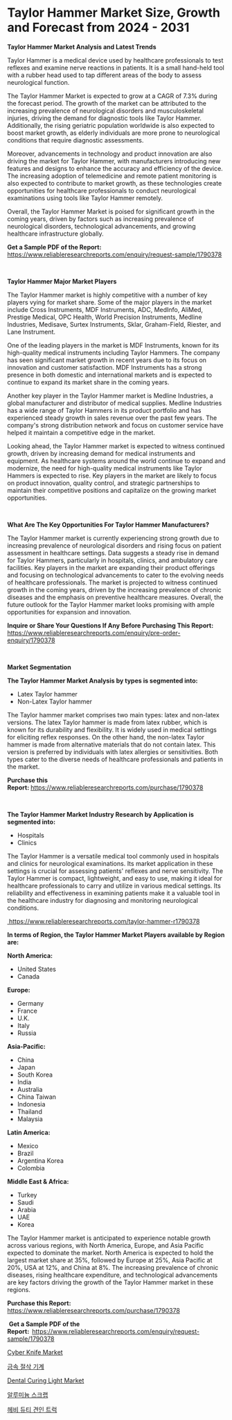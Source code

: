 <p><h1>Taylor Hammer Market Size, Growth and Forecast from 2024 - 2031</h1></p><p><strong>Taylor Hammer Market Analysis and Latest Trends</strong></p>
<p><p>Taylor Hammer is a medical device used by healthcare professionals to test reflexes and examine nerve reactions in patients. It is a small hand-held tool with a rubber head used to tap different areas of the body to assess neurological function.</p><p>The Taylor Hammer Market is expected to grow at a CAGR of 7.3% during the forecast period. The growth of the market can be attributed to the increasing prevalence of neurological disorders and musculoskeletal injuries, driving the demand for diagnostic tools like Taylor Hammer. Additionally, the rising geriatric population worldwide is also expected to boost market growth, as elderly individuals are more prone to neurological conditions that require diagnostic assessments.</p><p>Moreover, advancements in technology and product innovation are also driving the market for Taylor Hammer, with manufacturers introducing new features and designs to enhance the accuracy and efficiency of the device. The increasing adoption of telemedicine and remote patient monitoring is also expected to contribute to market growth, as these technologies create opportunities for healthcare professionals to conduct neurological examinations using tools like Taylor Hammer remotely.</p><p>Overall, the Taylor Hammer Market is poised for significant growth in the coming years, driven by factors such as increasing prevalence of neurological disorders, technological advancements, and growing healthcare infrastructure globally.</p></p>
<p><strong>Get a Sample PDF of the Report:&nbsp;</strong> <a href="https://www.reliableresearchreports.com/enquiry/request-sample/1790378">https://www.reliableresearchreports.com/enquiry/request-sample/1790378</a></p>
<p>&nbsp;</p>
<p><strong>Taylor Hammer Major Market Players</strong></p>
<p><p>The Taylor Hammer market is highly competitive with a number of key players vying for market share. Some of the major players in the market include Cross Instruments, MDF Instruments, ADC, MedInfo, AliMed, Prestige Medical, OPC Health, World Precision Instruments, Medline Industries, Medisave, Surtex Instruments, Sklar, Graham-Field, Riester, and Lane Instrument.</p><p>One of the leading players in the market is MDF Instruments, known for its high-quality medical instruments including Taylor Hammers. The company has seen significant market growth in recent years due to its focus on innovation and customer satisfaction. MDF Instruments has a strong presence in both domestic and international markets and is expected to continue to expand its market share in the coming years.</p><p>Another key player in the Taylor Hammer market is Medline Industries, a global manufacturer and distributor of medical supplies. Medline Industries has a wide range of Taylor Hammers in its product portfolio and has experienced steady growth in sales revenue over the past few years. The company's strong distribution network and focus on customer service have helped it maintain a competitive edge in the market.</p><p>Looking ahead, the Taylor Hammer market is expected to witness continued growth, driven by increasing demand for medical instruments and equipment. As healthcare systems around the world continue to expand and modernize, the need for high-quality medical instruments like Taylor Hammers is expected to rise. Key players in the market are likely to focus on product innovation, quality control, and strategic partnerships to maintain their competitive positions and capitalize on the growing market opportunities.</p></p>
<p>&nbsp;</p>
<p><strong>What Are The Key Opportunities For Taylor Hammer Manufacturers?</strong></p>
<p><p>The Taylor Hammer market is currently experiencing strong growth due to increasing prevalence of neurological disorders and rising focus on patient assessment in healthcare settings. Data suggests a steady rise in demand for Taylor Hammers, particularly in hospitals, clinics, and ambulatory care facilities. Key players in the market are expanding their product offerings and focusing on technological advancements to cater to the evolving needs of healthcare professionals. The market is projected to witness continued growth in the coming years, driven by the increasing prevalence of chronic diseases and the emphasis on preventive healthcare measures. Overall, the future outlook for the Taylor Hammer market looks promising with ample opportunities for expansion and innovation.</p></p>
<p><strong>Inquire or Share Your Questions If Any Before Purchasing This Report:</strong> <a href="https://www.reliableresearchreports.com/enquiry/pre-order-enquiry/1790378">https://www.reliableresearchreports.com/enquiry/pre-order-enquiry/1790378</a></p>
<p>&nbsp;</p>
<p><strong>Market Segmentation</strong></p>
<p><strong>The Taylor Hammer Market Analysis by types is segmented into:</strong></p>
<p><ul><li>Latex Taylor hammer</li><li>Non-Latex Taylor hammer</li></ul></p>
<p><p>The Taylor hammer market comprises two main types: latex and non-latex versions. The latex Taylor hammer is made from latex rubber, which is known for its durability and flexibility. It is widely used in medical settings for eliciting reflex responses. On the other hand, the non-latex Taylor hammer is made from alternative materials that do not contain latex. This version is preferred by individuals with latex allergies or sensitivities. Both types cater to the diverse needs of healthcare professionals and patients in the market.</p></p>
<p><strong>Purchase this Report:&nbsp;</strong><a href="https://www.reliableresearchreports.com/purchase/1790378">https://www.reliableresearchreports.com/purchase/1790378</a></p>
<p>&nbsp;</p>
<p><strong>The Taylor Hammer Market Industry Research by Application is segmented into:</strong></p>
<p><ul><li>Hospitals</li><li>Clinics</li></ul></p>
<p><p>The Taylor Hammer is a versatile medical tool commonly used in hospitals and clinics for neurological examinations. Its market application in these settings is crucial for assessing patients' reflexes and nerve sensitivity. The Taylor Hammer is compact, lightweight, and easy to use, making it ideal for healthcare professionals to carry and utilize in various medical settings. Its reliability and effectiveness in examining patients make it a valuable tool in the healthcare industry for diagnosing and monitoring neurological conditions.</p></p>
<p><a href="https://www.reliableresearchreports.com/taylor-hammer-r1790378">&nbsp;https://www.reliableresearchreports.com/taylor-hammer-r1790378</a></p>
<p><strong>In terms of Region, the Taylor Hammer Market Players available by Region are:</strong></p>
<p>
    <p> <strong> North America: </strong>
        <ul>
            <li>United States</li>
            <li>Canada</li>
        </ul>
        </p> 
    <p> <strong> Europe: </strong>
        <ul>
            <li>Germany</li>
            <li>France</li>
            <li>U.K.</li>
            <li>Italy</li>
            <li>Russia</li>
        </ul>
        </p> 
    <p> <strong> Asia-Pacific: </strong>
        <ul>
            <li>China</li>
            <li>Japan</li>
            <li>South Korea</li>
            <li>India</li>
            <li>Australia</li>
            <li>China Taiwan</li>
            <li>Indonesia</li>
            <li>Thailand</li>
            <li>Malaysia</li>
        </ul>
        </p> 
    <p> <strong> Latin America: </strong>
        <ul>
            <li>Mexico</li>
            <li>Brazil</li>
            <li>Argentina Korea</li>
            <li>Colombia</li>
        </ul>
        </p> 
    <p> <strong> Middle East & Africa: </strong>
        <ul>
            <li>Turkey</li>
            <li>Saudi</li>
            <li>Arabia</li>
            <li>UAE</li>
            <li>Korea</li>
        </ul>
    </p>
    </p>
<p><p>The Taylor Hammer market is anticipated to experience notable growth across various regions, with North America, Europe, and Asia Pacific expected to dominate the market. North America is expected to hold the largest market share at 35%, followed by Europe at 25%, Asia Pacific at 20%, USA at 12%, and China at 8%. The increasing prevalence of chronic diseases, rising healthcare expenditure, and technological advancements are key factors driving the growth of the Taylor Hammer market in these regions.</p></p>
<p><strong>Purchase this Report: </strong><a href="https://www.reliableresearchreports.com/purchase/1790378">https://www.reliableresearchreports.com/purchase/1790378</a></p>
<p>&nbsp;<strong>Get a Sample PDF of the Report:&nbsp;&nbsp;</strong><a href="https://www.reliableresearchreports.com/enquiry/request-sample/1790378">https://www.reliableresearchreports.com/enquiry/request-sample/1790378</a></p>
<p><strong></strong></p>
<p><p><a href="https://github.com/Sarissaschmalingtr6fz2739/Market-Research-Report-List-2/blob/main/cyber-knife-market.md">Cyber Knife Market</a></p><p><a href="https://medium.com/@tomienow676/%EA%B8%88%EC%86%8D-%EC%A0%88%EB%8B%A8-%EA%B8%B0%EA%B3%84-%EC%8B%9C%EC%9E%A5-%EB%B3%B4%EA%B3%A0%EC%84%9C%EB%8A%94%EC%9D%B4-%EC%8B%9C%EC%9E%A5%EC%9D%98-%EC%B5%9C%EC%8B%A0-%EB%8F%99%ED%96%A5%EA%B3%BC-%EC%84%B1%EC%9E%A5-%EA%B8%B0%ED%9A%8C%EB%A5%BC-%EB%B3%B4%EC%97%AC%EC%A4%8D%EB%8B%88%EB%8B%A4-2c1c8f5ecf02">금속 절삭 기계</a></p><p><a href="https://github.com/RyleeBauch2023/Market-Research-Report-List-1/blob/main/dental-curing-light-market.md">Dental Curing Light Market</a></p><p><a href="https://github.com/darrellockm3ytan895656/Market-Research-Report-List-1/blob/main/351188544615.md">알루미늄 스크랩</a></p><p><a href="https://github.com/Penelolack456456/Market-Research-Report-List-1/blob/main/826951844614.md">헤비 듀티 견인 트럭</a></p></p>